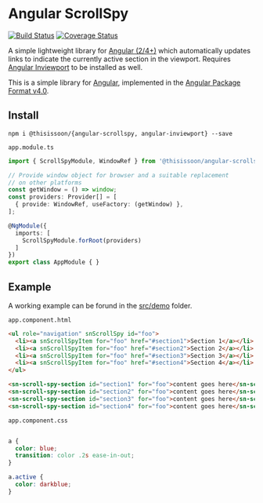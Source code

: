 # Angular ScrollSpy
[![Build Status][travis-badge]][travis-badge-url]
[![Coverage Status][coveralls-badge]][coveralls-badge-url]

A simple lightweight library for [Angular (2/4+)][angular] which automatically updates links to indicate the currently active section in the viewport. Requires [Angular Inviewport][angular-inviewport] to be installed as well.

This is a simple library for [Angular][angular], implemented in the [Angular Package Format v4.0](https://docs.google.com/document/d/1CZC2rcpxffTDfRDs6p1cfbmKNLA6x5O-NtkJglDaBVs/edit#heading=h.k0mh3o8u5hx).


## Install

`npm i @thisissoon/{angular-scrollspy, angular-inviewport} --save`

`app.module.ts`
```ts
import { ScrollSpyModule, WindowRef } from '@thisissoon/angular-scrollspy';

// Provide window object for browser and a suitable replacement
// on other platforms
const getWindow = () => window;
const providers: Provider[] = [
  { provide: WindowRef, useFactory: (getWindow) },
];

@NgModule({
  imports: [
    ScrollSpyModule.forRoot(providers)
  ]
})
export class AppModule { }
```


## Example

A working example can be forund in the [src/demo](https://github.com/thisissoon/angular-scrollspy/tree/master/src/demo) folder.

`app.component.html`

```html
<ul role="navigation" snScrollSpy id="foo">
  <li><a snScrollSpyItem for="foo" href="#section1">Section 1</a></li>
  <li><a snScrollSpyItem for="foo" href="#section2">Section 2</a></li>
  <li><a snScrollSpyItem for="foo" href="#section3">Section 3</a></li>
  <li><a snScrollSpyItem for="foo" href="#section4">Section 4</a></li>
</ul>

<sn-scroll-spy-section id="section1" for="foo">content goes here</sn-scroll-spy-section>
<sn-scroll-spy-section id="section2" for="foo">content goes here</sn-scroll-spy-section>
<sn-scroll-spy-section id="section3" for="foo">content goes here</sn-scroll-spy-section>
<sn-scroll-spy-section id="section4" for="foo">content goes here</sn-scroll-spy-section>
```

`app.component.css`

```css

a {
  color: blue;
  transition: color .2s ease-in-out;
}

a.active {
  color: darkblue;
}
```


[travis-badge]: https://travis-ci.org/thisissoon/angular-scrollspy.svg?branch=master
[travis-badge-url]: https://travis-ci.org/thisissoon/angular-scrollspy
[coveralls-badge]: https://coveralls.io/repos/github/thisissoon/angular-scrollspy/badge.svg?branch=master
[coveralls-badge-url]: https://coveralls.io/github/thisissoon/angular-scrollspy?branch=master
[angular]: https://angular.io/
[angular-inviewport]: https://github.com/thisissoon/angular-inviewport/
